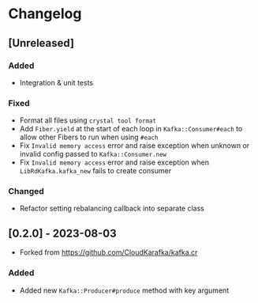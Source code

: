 # Changelog

## [Unreleased]
### Added
- Integration & unit tests

### Fixed
- Format all files using `crystal tool format`
- Add `Fiber.yield` at the start of each loop in `Kafka::Consumer#each` to allow other Fibers to run when using `#each`
- Fix `Invalid memory access` error and raise exception when unknown or invalid config passed to `Kafka::Consumer.new`
- Fix `Invalid memory access` error and raise exception when `LibRdKafka.kafka_new` fails to create consumer

### Changed
- Refactor setting rebalancing callback into separate class

###


## [0.2.0] - 2023-08-03
- Forked from https://github.com/CloudKarafka/kafka.cr

### Added
- Added new `Kafka::Producer#produce` method with key argument